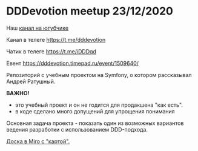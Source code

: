 DDDevotion meetup 23/12/2020
============================
Наш [канал на ютубчике ](https://www.youtube.com/dddevotion)

Канал в телеге https://t.me/dddevotion 

Чатик в телеге https://t.me/iDDDqd

Евент https://dddevotion.timepad.ru/event/1509640/

Репозиторий с учебным проектом на Symfony, о котором рассказывал Андрей Ратушный.

**ВАЖНО!**
 - это учебный проект и он не годится для продакшена "как есть".
 - в коде сделано много допущений для упрощения понимания 
 
Основная задача проекта - показать один из возможных вариантов ведения разработки с использованием DDD-подхода.

[Доска в Miro с "картой".](https://miro.com/app/board/o9J_laI3pac=/) 
